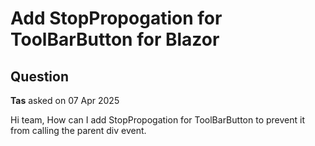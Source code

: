 # Add StopPropogation for ToolBarButton for Blazor

## Question

**Tas** asked on 07 Apr 2025

Hi team, How can I add StopPropogation for ToolBarButton to prevent it from calling the parent div event.
